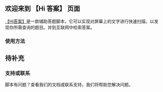 ## 欢迎来到 【Hi 答案】 页面

[【Hi答案】](https://github.com/RedEarListeningWind/HiAnswer)是一款辅助答题脚本，它可以实现对屏幕上的文字进行快速扫描，以发现你所需查询的题目。并到互联网中检索答案。

### 使用方法


## 待补充
 
 
 
### 支持或联系

脚本有问题？查看我们的文档或联系支持，我们将帮助您解决问题。
